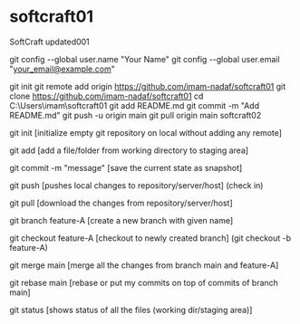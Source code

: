 # softcraft01
SoftCraft
updated001


git config --global user.name "Your Name"
git config --global user.email "your_email@example.com"

git init
git remote add origin https://github.com/imam-nadaf/softcraft01
git clone https://github.com/imam-nadaf/softcraft01
cd C:\Users\imam\softcraft01
git add README.md
git commit -m "Add README.md"
git push -u origin main
git pull origin main
softcraft02

git init [initialize empty git repository on local without adding any remote]

git add [add a file/folder from working directory to staging area]

git commit -m "message" [save the current state as snapshot]

git push [pushes local changes to repository/server/host] (check in)

git pull [download the changes from repository/server/host]

git branch feature-A [create a new branch with given name]

git checkout feature-A [checkout to newly created branch] (git checkout -b feature-A)

git merge main [merge all the changes from branch main and feature-A]

git rebase main [rebase or put my commits on top of commits of branch main]

git status [shows status of all the files (working dir/staging area)]
